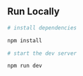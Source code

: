 ## Run Locally

```bash
# install dependencies

npm install

# start the dev server

npm run dev
```
